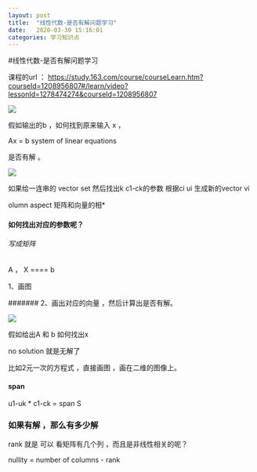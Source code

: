 ```yaml
---
layout: post
title:  "线性代数-是否有解问题学习"
date:   2020-03-30 15:16:01
categories: 学习知识点
---
```


#线性代数-是否有解问题学习

课程的url ：
https://study.163.com/course/courseLearn.htm?courseId=1208956807#/learn/video?lessonId=1278474274&courseId=1208956807

![](https://raw.githubusercontent.com/maolilai/maolilai.github.io/master/_posts/assets/2020-03-30-线性代数是否有解-b50b3d87.png)

假如输出的b ，如何找到原来输入 x ，

Ax = b
system of linear equations

是否有解 。

![](https://raw.githubusercontent.com/maolilai/maolilai.github.io/master/_posts/assets/2020-03-30-线性代数是否有解-b3a05e2f.png)

如果给一连串的 vector set
然后找出k c1-ck的参数
根据ci ui 生成新的vector vi

olumn aspect
矩阵和向量的相*  

#### 如何找出对应的参数呢？

###### 写成矩阵

A ， X  ====  b

1、画图



####### 2、画出对应的向量 ，然后计算出是否有解。

![](https://raw.githubusercontent.com/maolilai/maolilai.github.io/master/_posts/assets/2020-03-30-线性代数是否有解-26f4c212.png)

假如给出A 和 b 如何找出x


no solution 就是无解了

比如2元一次的方程式 ，直接画图 ，画在二维的图像上。


#### span

 u1-uk *  c1-ck = span S


### 如果有解 ，那么有多少解

 rank 就是 可以 看矩阵有几个列 ，而且是非线性相关的呢？

 nullity =  number of columns - rank
